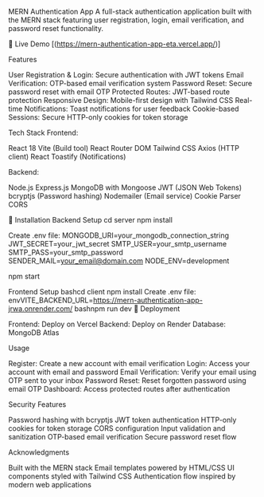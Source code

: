 MERN Authentication App
A full-stack authentication application built with the MERN stack featuring user registration, login, email verification, and password reset functionality.

📱 Live Demo
[(https://mern-authentication-app-eta.vercel.app/)]

Features

User Registration & Login: Secure authentication with JWT tokens
Email Verification: OTP-based email verification system
Password Reset: Secure password reset with email OTP
Protected Routes: JWT-based route protection
Responsive Design: Mobile-first design with Tailwind CSS
Real-time Notifications: Toast notifications for user feedback
Cookie-based Sessions: Secure HTTP-only cookies for token storage

Tech Stack
Frontend:

React 18
Vite (Build tool)
React Router DOM
Tailwind CSS
Axios (HTTP client)
React Toastify (Notifications)

Backend:

Node.js
Express.js
MongoDB with Mongoose
JWT (JSON Web Tokens)
bcryptjs (Password hashing)
Nodemailer (Email service)
Cookie Parser
CORS

🔧 Installation
Backend Setup
cd server
npm install

Create .env file:
MONGODB_URI=your_mongodb_connection_string
JWT_SECRET=your_jwt_secret
SMTP_USER=your_smtp_username
SMTP_PASS=your_smtp_password
SENDER_MAIL=your_email@domain.com
NODE_ENV=development

npm start

Frontend Setup
bashcd client
npm install
Create .env file:
envVITE_BACKEND_URL=https://mern-authentication-app-jrwa.onrender.com/
bashnpm run dev
🚀 Deployment

Frontend: Deploy on Vercel
Backend: Deploy on Render
Database: MongoDB Atlas

Usage

Register: Create a new account with email verification
Login: Access your account with email and password
Email Verification: Verify your email using OTP sent to your inbox
Password Reset: Reset forgotten password using email OTP
Dashboard: Access protected routes after authentication

Security Features

Password hashing with bcryptjs
JWT token authentication
HTTP-only cookies for token storage
CORS configuration
Input validation and sanitization
OTP-based email verification
Secure password reset flow

Acknowledgments

Built with the MERN stack
Email templates powered by HTML/CSS
UI components styled with Tailwind CSS
Authentication flow inspired by modern web applications